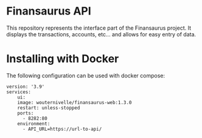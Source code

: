 
# Finansaurus API
This repository represents the interface part of the Finansaurus project. It displays the transactions, accounts, etc... and allows for easy entry of data.

# Installing with Docker
The following configuration can be used with docker compose:
```
version: '3.9'
services:
    ui:
    image: wouternivelle/finansaurus-web:1.3.0
    restart: unless-stopped
    ports:
      - 8282:80
    environment:
      - API_URL=https://url-to-api/
```
